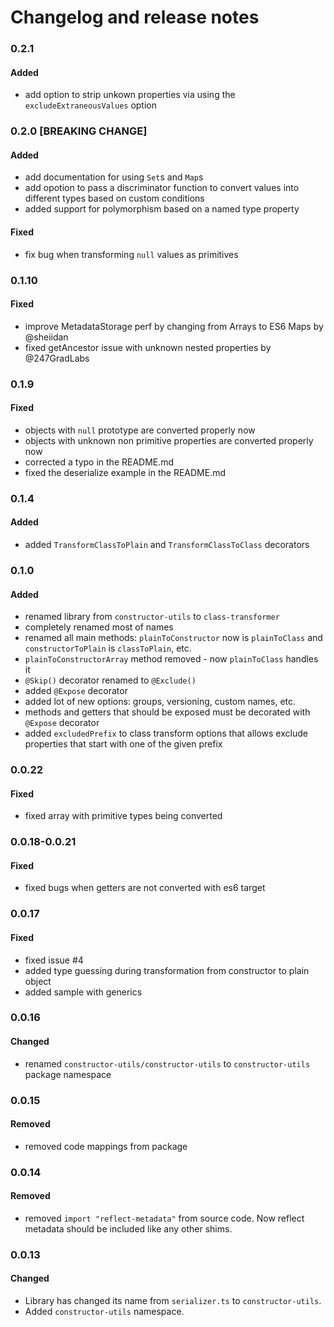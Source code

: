 # Changelog and release notes

### 0.2.1

#### Added

-   add option to strip unkown properties via using the `excludeExtraneousValues` option

### 0.2.0 [BREAKING CHANGE]

#### Added

-   add documentation for using `Set`s and `Map`s
-   add opotion to pass a discriminator function to convert values into different types based on custom conditions
-   added support for polymorphism based on a named type property

#### Fixed

-   fix bug when transforming `null` values as primitives

### 0.1.10

#### Fixed

-   improve MetadataStorage perf by changing from Arrays to ES6 Maps by @sheiidan
-   fixed getAncestor issue with unknown nested properties by @247GradLabs

### 0.1.9

#### Fixed

-   objects with `null` prototype are converted properly now
-   objects with unknown non primitive properties are converted properly now
-   corrected a typo in the README.md
-   fixed the deserialize example in the README.md

### 0.1.4

#### Added

-   added `TransformClassToPlain` and `TransformClassToClass` decorators

### 0.1.0

#### Added

-   renamed library from `constructor-utils` to `class-transformer`
-   completely renamed most of names
-   renamed all main methods: `plainToConstructor` now is `plainToClass` and `constructorToPlain` is `classToPlain`, etc.
-   `plainToConstructorArray` method removed - now `plainToClass` handles it
-   `@Skip()` decorator renamed to `@Exclude()`
-   added `@Expose` decorator
-   added lot of new options: groups, versioning, custom names, etc.
-   methods and getters that should be exposed must be decorated with `@Expose` decorator
-   added `excludedPrefix` to class transform options that allows exclude properties that start with one of the given prefix

### 0.0.22

#### Fixed

-   fixed array with primitive types being converted

### 0.0.18-0.0.21

#### Fixed

-   fixed bugs when getters are not converted with es6 target

### 0.0.17

#### Fixed

-   fixed issue #4
-   added type guessing during transformation from constructor to plain object
-   added sample with generics

### 0.0.16

#### Changed

-   renamed `constructor-utils/constructor-utils` to `constructor-utils` package namespace

### 0.0.15

#### Removed

-   removed code mappings from package

### 0.0.14

#### Removed

-   removed `import "reflect-metadata"` from source code. Now reflect metadata should be included like any other shims.

### 0.0.13

#### Changed

-   Library has changed its name from `serializer.ts` to `constructor-utils`.
-   Added `constructor-utils` namespace.
